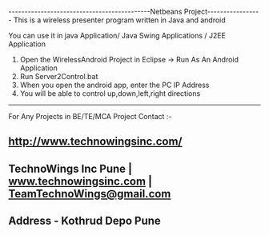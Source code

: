 --------------------------------------------Netbeans Project-----------------
This is a wireless presenter program written in Java and android

You can use it in java Application/ Java Swing Applications / J2EE Application



1. Open the WirelessAndroid Project in Eclipse -> Run As An Android Application
2. Run Server2Control.bat
3. When you open the android app, enter the PC IP Address
4. You will be able to control up,down,left,right directions 
------------------------------------------------------------------------
For Any Projects in BE/TE/MCA Project Contact :-

http://www.technowingsinc.com/
-------------------------------------------
TechnoWings Inc Pune | www.technowingsinc.com | TeamTechnoWings@gmail.com 
-------------------------------------------
Address - Kothrud Depo Pune
------------------------------------------------------------------------
